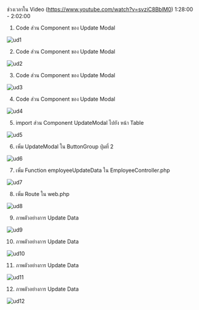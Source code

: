 ช่วงเวลาใน Video (https://www.youtube.com/watch?v=svziC8BblM0) 1:28:00 - 2:02:00

1.  Code ส่วน Component ของ Update Modal

![ud1](https://user-images.githubusercontent.com/69668143/164056800-abde6e27-4f5a-455d-96aa-01883f1bf31a.jpeg)

2. Code ส่วน Component ของ Update Modal

![ud2](https://user-images.githubusercontent.com/69668143/164056808-db96fa35-07e6-47f6-a851-0e91a1040b76.jpeg)

3. Code ส่วน Component ของ Update Modal

![ud3](https://user-images.githubusercontent.com/69668143/164056814-05548dc5-65a6-4355-8ca2-4adc76b8483d.jpeg)

4. Code ส่วน Component ของ Update Modal

![ud4](https://user-images.githubusercontent.com/69668143/164056818-3c1a7f3f-27b1-4723-b830-f73ddf6f31df.jpeg)

5. import ส่วน Component UpdateModal ไปยัง หน้า Table

![ud5](https://user-images.githubusercontent.com/69668143/164056624-b92bd396-5f76-4bcd-9d6e-cc73ce90a5d2.jpeg)

6. เพิ่ม UpdateModal ใน ButtonGroup ปุ่มที่ 2 

![ud6](https://user-images.githubusercontent.com/69668143/164056634-c2f5f42e-c15d-4d03-a1b8-84a129eb3736.jpeg)

7. เพิ่ม Function employeeUpdateData ใน EmployeeController.php 

![ud7](https://user-images.githubusercontent.com/69668143/164056637-8f41c55d-ccf2-4c78-9877-f2992fba5d87.jpeg)

8. เพิ่ม Route ใน web.php

![ud8](https://user-images.githubusercontent.com/69668143/164056638-78ef6979-e53c-4088-8d25-a9043b12e9b2.jpeg)

9. ภาพตัวอย่างการ Update Data

![ud9](https://user-images.githubusercontent.com/69668143/164056641-ea34d173-e50c-4e2c-a7e0-0665cf62213b.jpeg)

10. ภาพตัวอย่างการ Update Data

![ud10](https://user-images.githubusercontent.com/69668143/164056643-4fd614ee-df80-4825-8bd9-ac7d2ef1ccb7.jpeg)

11. ภาพตัวอย่างการ Update Data

![ud11](https://user-images.githubusercontent.com/69668143/164056646-63c21555-6122-499d-b02c-1b73ffb4e0df.jpeg)

12. ภาพตัวอย่างการ Update Data

![ud12](https://user-images.githubusercontent.com/69668143/164056648-5f436676-d3e9-409c-976e-c17e285581a9.jpeg)

